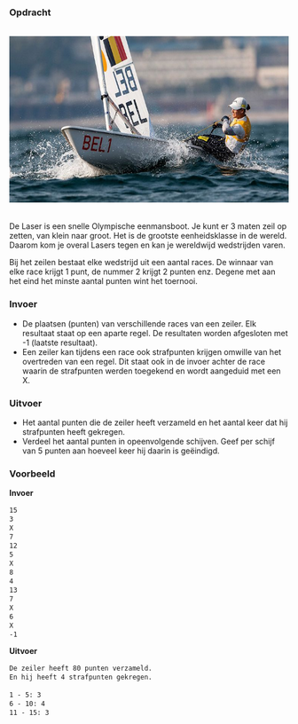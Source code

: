 ### Opdracht

<br>  
<div class="dodona-centered-group"><img src="media/zeilen.jpeg" width="600" height="300"></div>
<br>

De Laser is een snelle Olympische eenmansboot. Je kunt er 3 maten zeil op zetten, van klein naar groot. Het is de grootste eenheidsklasse in de wereld. Daarom kom je overal Lasers tegen en kan je wereldwijd wedstrijden varen.

Bij het zeilen bestaat elke wedstrijd uit een aantal races. De winnaar van elke race krijgt 1 punt, de nummer 2 krijgt 2 punten enz. Degene met aan het eind het minste aantal punten wint het toernooi.

### Invoer

* De plaatsen (punten) van verschillende races van een zeiler. Elk resultaat staat op een aparte regel. De resultaten worden afgesloten met -1 (laatste resultaat). 
* Een zeiler kan tijdens een race ook strafpunten krijgen omwille van het overtreden van een regel. Dit staat ook in de invoer achter de race waarin de strafpunten werden toegekend en wordt aangeduid met een X.


### Uitvoer

* Het aantal punten die de zeiler heeft verzameld en het aantal keer dat hij strafpunten heeft gekregen.
* Verdeel het aantal punten in opeenvolgende schijven. Geef per schijf van 5 punten aan hoeveel keer hij daarin is geëindigd.

### Voorbeeld

**Invoer**
    
    15
    3
    X
    7
    12
    5
    X 
    8
    4
    13
    7
    X
    6
    X
    -1
    

**Uitvoer**
    
    De zeiler heeft 80 punten verzameld.
    En hij heeft 4 strafpunten gekregen.
    
    1 - 5: 3
    6 - 10: 4
    11 - 15: 3

    
     
  
   
